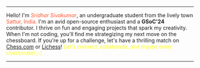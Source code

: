 <hr>Hello! I'm <span style="color: #FF5733;"><em>Sridhar Sivakumar</em></span>, an undergraduate student from the lively town <span style="color: #FF5733">Sattur, India.</span>
I'm an avid open-source enthusiast and a <strong>GSoC'24</strong> contributor. 
I thrive on fun and engaging projects that spark my creativity.
When I'm not coding, you'll find me strategizing my next move on the chessboard. 
If you're up for a challenge, let's have a thrilling match on <a href="https://www.chess.com/member/srid2406">Chess.com</a> or <a href="https://lichess.org/@/sridamul">Lichess</a>!
<span style="color: yellow">Let's connect, collaborate, and maybe even checkmate! ;-)</span><hr>